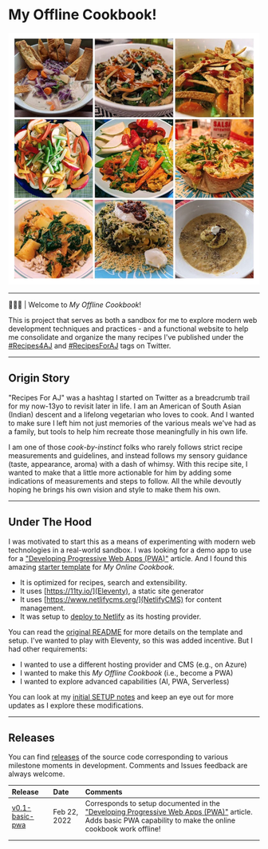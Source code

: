 # My Offline Cookbook!

![Collage showing various dishes made under  the #RecipesForAJ tag](_media/my-offline-cookbook.jpg)

---

👩🏽‍🍳 | Welcome to _My Offline Cookbook_!

This is project that serves as both a sandbox for me to explore modern web development techniques and practices - and a functional website to help me consolidate and organize the many recipes I've published under the [#Recipes4AJ](https://twitter.com/search?q=%23Recipes4AJ&src=typed_query&f=livey) and [#RecipesForAJ](https://twitter.com/search?q=%23RecipesForAJ&src=typed_query&f=live) tags on Twitter.

---

## Origin Story

"Recipes For AJ" was a hashtag I started on Twitter as a breadcrumb trail for my now-13yo to revisit later in life. I am an American of South Asian (Indian) descent and a lifelong vegetarian who loves to cook. And I wanted to make sure I left him not just memories of the various meals we've had as a family, but tools to help him recreate those meaningfully in his own life. 

I am one of those _cook-by-instinct_ folks who rarely follows strict recipe measurements and guidelines, and instead follows my sensory guidance (taste, appearance, aroma) with a dash of whimsy. With this recipe site, I wanted to make that a little more actionable for him by adding some indications of measurements and steps to follow. All the while devoutly hoping he brings his own vision and style to make them his own.

---

## Under The Hood

I was motivated to start this as a means of experimenting with modern web technologies in a real-world sandbox. I was looking for a demo app to use for a ["Developing Progressive Web Apps (PWA)"](https://dev.to/azure/07-developing-progressive-web-apps-hfb) article. And I found this amazing [starter template](https://github.com/maeligg/my-online-cookbook) for _My Online Cookbook_.
 * It is optimized for recipes, search and extensibility.
 * It uses [https://11ty.io/](Eleventy), a static site generator
 * It uses [https://www.netlifycms.org/](NetlifyCMS) for content management.
 * It was setup to [deploy to Netlify](https://myonlinecookbook.netlify.app/) as its hosting provider.

You can read the [original README](README.original.md) for more details on the template and setup. I've wanted to play with Eleventy, so this was added incentive. But I had other requirements:
 * I wanted to use a different hosting provider and CMS (e.g., on Azure)
 * I wanted to make this _My Offline Cookbook_ (i.e., become a PWA)
 * I wanted to explore advanced capabilities (AI, PWA, Serverless)

You can look at my [initial SETUP notes](under-the-hood/SETUP.md) and keep an eye out for more updates as I explore these modifications.

---

## Releases

You can find [releases](https://github.com/fearlessly-dev/recipe-me/releases) of the source code corresponding to various milestone moments in development. Comments and Issues feedback are always welcome.

| Release | Date | Comments |
|:--- |:---|:---|
| [v0.1-basic-pwa](https://github.com/fearlessly-dev/recipe-me/releases/tag/v0.1-basic-pwa)| Feb 22, 2022 | Corresponds to setup documented in the ["Developing Progressive Web Apps (PWA)"](https://dev.to/azure/07-developing-progressive-web-apps-hfb) article. Adds basic PWA capability to make the online cookbook work offline! |
| | | |
| | | |
